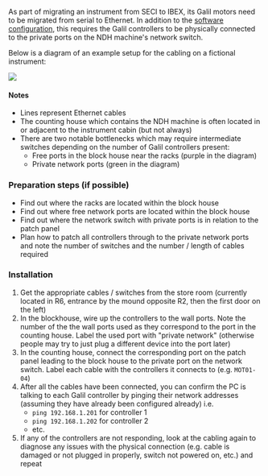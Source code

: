 As part of migrating an instrument from SECI to IBEX, its Galil motors need to be migrated from serial to Ethernet. In addition to the [software configuration](https://github.com/ISISComputingGroup/ibex_developers_manual/wiki/Migrating-Galil-motors-from-SECI-to-IBEX.), this requires the Galil controllers to be physically connected to the private ports on the NDH machine's network switch.

Below is a diagram of an example setup for the cabling on a fictional instrument:

![](https://raw.githubusercontent.com/wiki/ISISComputingGroup/ibex_developers_manual/motors/galil_ethernet.png)

#### Notes
- Lines represent Ethernet cables
- The counting house which contains the NDH machine is often located in or adjacent to the instrument cabin (but not always)
- There are two notable bottlenecks which may require intermediate switches depending on the number of Galil controllers present:
    - Free ports in the block house near the racks (purple in the diagram)
    - Private network ports (green in the diagram)

### Preparation steps (if possible)
- Find out where the racks are located within the block house
- Find out where free network ports are located within the block house
- Find out where the network switch with private ports is in relation to the patch panel
- Plan how to patch all controllers through to the private network ports and note the number of switches and the number / length of cables required

### Installation
1. Get the appropriate cables / switches from the store room (currently located in R6, entrance by the mound opposite R2, then the first door on the left)
1. In the blockhouse, wire up the controllers to the wall ports. Note the number of the the wall ports used as they correspond to the port in the counting house. Label the used port with "private network" (otherwise people may try to just plug a different device into the port later)
1. In the counting house, connect the corresponding port on the patch panel leading to the block house to the private port on the network switch. Label each cable with the controllers it connects to (e.g. `MOT01-04`)
1. After all the cables have been connected, you can confirm the PC is talking to each Galil controller by pinging their network addresses (assuming they have already been configured already) i.e.
    - `ping 192.168.1.201` for controller 1
    - `ping 192.168.1.202` for controller 2
    - etc.
1. If any of the controllers are not responding, look at the cabling again to diagnose any issues with the physical connection (e.g. cable is damaged or not plugged in properly, switch not powered on, etc.) and repeat